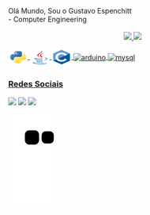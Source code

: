 <div align=120px>
Olá Mundo, Sou o Gustavo Espenchitt<br>
- Computer Engineering<br>
</div>
<br>
<div align="center">
  <a href="https://github.com/imtavin">
  <img height="180em" src="https://github-readme-stats.vercel.app/api/index/?username=imtavin&show_icons=true&theme=dark&count_private=true"/>
  <img height="180em" src="https://github-readme-stats.vercel.app/api/top-langs/?username=imtavin&theme=dark&layout=compact&langs_count=8"/>
</div>
<div style="display: inline_block"><br>
  <img align="center" alt="py" height="30" width="40" src="https://raw.githubusercontent.com/devicons/devicon/master/icons/python/python-original.svg">
  <img align="center" alt="java" height="30" width="40" src="https://raw.githubusercontent.com/devicons/devicon/master/icons/java/java-original.svg">
  <img align="center" alt="c" height="30" width="40" src="https://raw.githubusercontent.com/devicons/devicon/master/icons/c/c-original.svg">
  <img align="center" alt="arduino "height="30" width="40" src="https://cdn.jsdelivr.net/gh/devicons/devicon/icons/arduino/arduino-original.svg">
  <img align="center" alt="mysql" height="30" width="40" src="https://cdn.jsdelivr.net/gh/devicons/devicon@latest/icons/mysql/mysql-plain-wordmark.svg">
  
  ##
 
 <h3>Redes Sociais</h3>
 
<div> 
  <a href="https://instagram.com/tavx13" target="_blank"><img src="https://img.shields.io/badge/-Instagram-%23E4405F?style=for-the-badge&logo=instagram&logoColor=white" target="_blank"></a>
  <a href = "mailto:gustavo.t.espenchitt@gmail.com"><img src="https://img.shields.io/badge/-Gmail-%23333?style=for-the-badge&logo=gmail&logoColor=white" target="_blank"></a>
  <a href="https://www.linkedin.com/in/gustavo-espenchitt" target="_blank"><img src="https://img.shields.io/badge/-LinkedIn-%230077B5?style=for-the-badge&logo=linkedin&logoColor=white" target="_blank"></a> 

   ![Snake animation](https://github.com/imtavin/imtavin/blob/output/github-contribution-grid-snake.svg)
  
</div>
